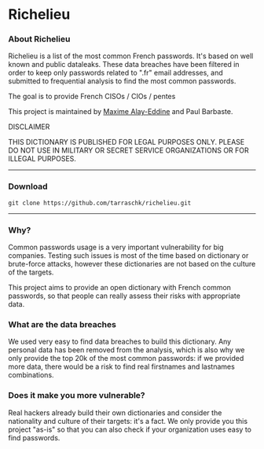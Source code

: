 # Richelieu

### About Richelieu

Richelieu is a list of the most common French passwords. It's based on well known and public dataleaks.
These data breaches have been filtered in order to keep only passwords related to ".fr" email addresses, 
and submitted to frequential analysis to find the most common passwords.

The goal is to provide French CISOs / CIOs / pentes

This project is maintained by [Maxime Alay-Eddine](https://github.com/tarraschk) and Paul Barbaste.

DISCLAIMER

THIS DICTIONARY IS PUBLISHED FOR LEGAL PURPOSES ONLY. 
PLEASE DO NOT USE IN MILITARY OR SECRET SERVICE ORGANIZATIONS OR FOR ILLEGAL PURPOSES.

---

### Download

```
git clone https://github.com/tarraschk/richelieu.git
```

---

### Why?

Common passwords usage is a very important vulnerability for big companies. 
Testing such issues is most of the time based on dictionary or brute-force attacks, 
however these dictionaries are not based on the culture of the targets.

This project aims to provide an open dictionary with French common passwords, 
so that people can really assess their risks with appropriate data.

### What are the data breaches

We used very easy to find data breaches to build this dictionary. 
Any personal data has been removed from the analysis, 
which is also why we only provide the top 20k of the most common passwords: if we provided more data, 
there would be a risk to find real firstnames and lastnames combinations.

### Does it make you more vulnerable?

Real hackers already build their own dictionaries and consider the nationality and culture of their targets:
it's a fact. We only provide you this project "as-is" so that you can also check if your organization uses easy to find passwords.


